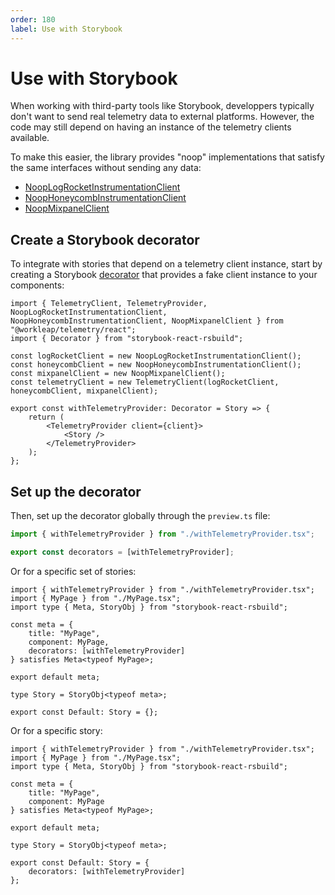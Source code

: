 ```yaml
---
order: 180
label: Use with Storybook
---
```


# Use with Storybook

When working with third-party tools like Storybook, developpers typically don't want to send real telemetry data to external platforms. However, the code may still depend on having an instance of the telemetry clients available.

To make this easier, the library provides "noop" implementations that satisfy the same interfaces without sending any data:

- [NoopLogRocketInstrumentationClient](../reference/telemetry/NoopLogRocketInstrumentationClient.md)
- [NoopHoneycombInstrumentationClient](../reference/telemetry/NoopHoneycombInstrumentationClient.md)
- [NoopMixpanelClient](../reference/telemetry/NoopMixpanelClient.md)

## Create a Storybook decorator

To integrate with stories that depend on a telemetry client instance, start by creating a Storybook [decorator]() that provides a fake client instance to your components:

```tsx !#9-15 withTelemetryProvider.tsx
import { TelemetryClient, TelemetryProvider, NoopLogRocketInstrumentationClient, NoopHoneycombInstrumentationClient, NoopMixpanelClient } from "@workleap/telemetry/react";
import { Decorator } from "storybook-react-rsbuild";

const logRocketClient = new NoopLogRocketInstrumentationClient();
const honeycombClient = new NoopHoneycombInstrumentationClient();
const mixpanelClient = new NoopMixpanelClient();
const telemetryClient = new TelemetryClient(logRocketClient, honeycombClient, mixpanelClient);

export const withTelemetryProvider: Decorator = Story => {
    return (
        <TelemetryProvider client={client}>
            <Story />
        </TelemetryProvider>
    );
};
```

## Set up the decorator

Then, set up the decorator globally through the `preview.ts` file:

```ts !#3 preview.ts
import { withTelemetryProvider } from "./withTelemetryProvider.tsx";

export const decorators = [withTelemetryProvider];
```

Or for a specific set of stories:

```tsx !#8 MyPage.stories.tsx
import { withTelemetryProvider } from "./withTelemetryProvider.tsx";
import { MyPage } from "./MyPage.tsx";
import type { Meta, StoryObj } from "storybook-react-rsbuild";

const meta = {
    title: "MyPage",
    component: MyPage,
    decorators: [withTelemetryProvider]
} satisfies Meta<typeof MyPage>;

export default meta;

type Story = StoryObj<typeof meta>;
 
export const Default: Story = {};
```

Or for a specific story:

```tsx !#15 MyPage.stories.tsx
import { withTelemetryProvider } from "./withTelemetryProvider.tsx";
import { MyPage } from "./MyPage.tsx";
import type { Meta, StoryObj } from "storybook-react-rsbuild";

const meta = {
    title: "MyPage",
    component: MyPage
} satisfies Meta<typeof MyPage>;

export default meta;

type Story = StoryObj<typeof meta>;
 
export const Default: Story = {
    decorators: [withTelemetryProvider]
};
```







